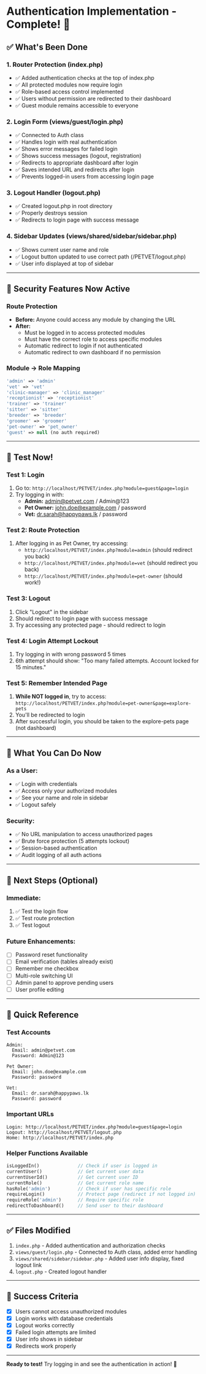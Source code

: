 # Authentication Implementation - Complete! 🎉

## ✅ What's Been Done

### 1. **Router Protection (index.php)**
- ✅ Added authentication checks at the top of index.php
- ✅ All protected modules now require login
- ✅ Role-based access control implemented
- ✅ Users without permission are redirected to their dashboard
- ✅ Guest module remains accessible to everyone

### 2. **Login Form (views/guest/login.php)**
- ✅ Connected to Auth class
- ✅ Handles login with real authentication
- ✅ Shows error messages for failed login
- ✅ Shows success messages (logout, registration)
- ✅ Redirects to appropriate dashboard after login
- ✅ Saves intended URL and redirects after login
- ✅ Prevents logged-in users from accessing login page

### 3. **Logout Handler (logout.php)**
- ✅ Created logout.php in root directory
- ✅ Properly destroys session
- ✅ Redirects to login page with success message

### 4. **Sidebar Updates (views/shared/sidebar/sidebar.php)**
- ✅ Shows current user name and role
- ✅ Logout button updated to use correct path (/PETVET/logout.php)
- ✅ User info displayed at top of sidebar

---

## 🔐 Security Features Now Active

### Route Protection
- **Before:** Anyone could access any module by changing the URL
- **After:** 
  - Must be logged in to access protected modules
  - Must have the correct role to access specific modules
  - Automatic redirect to login if not authenticated
  - Automatic redirect to own dashboard if no permission

### Module → Role Mapping
```php
'admin' => 'admin'
'vet' => 'vet'
'clinic-manager' => 'clinic_manager'
'receptionist' => 'receptionist'
'trainer' => 'trainer'
'sitter' => 'sitter'
'breeder' => 'breeder'
'groomer' => 'groomer'
'pet-owner' => 'pet_owner'
'guest' => null (no auth required)
```

---

## 🧪 Test Now!

### Test 1: Login
1. Go to: `http://localhost/PETVET/index.php?module=guest&page=login`
2. Try logging in with:
   - **Admin:** admin@petvet.com / Admin@123
   - **Pet Owner:** john.doe@example.com / password
   - **Vet:** dr.sarah@happypaws.lk / password

### Test 2: Route Protection
1. After logging in as Pet Owner, try accessing:
   - `http://localhost/PETVET/index.php?module=admin` (should redirect you back)
   - `http://localhost/PETVET/index.php?module=vet` (should redirect you back)
   - `http://localhost/PETVET/index.php?module=pet-owner` (should work!)

### Test 3: Logout
1. Click "Logout" in the sidebar
2. Should redirect to login page with success message
3. Try accessing any protected page - should redirect to login

### Test 4: Login Attempt Lockout
1. Try logging in with wrong password 5 times
2. 6th attempt should show: "Too many failed attempts. Account locked for 15 minutes."

### Test 5: Remember Intended Page
1. **While NOT logged in**, try to access: `http://localhost/PETVET/index.php?module=pet-owner&page=explore-pets`
2. You'll be redirected to login
3. After successful login, you should be taken to the explore-pets page (not dashboard)

---

## 🎯 What You Can Do Now

### As a User:
- ✅ Login with credentials
- ✅ Access only your authorized modules
- ✅ See your name and role in sidebar
- ✅ Logout safely

### Security:
- ✅ No URL manipulation to access unauthorized pages
- ✅ Brute force protection (5 attempts lockout)
- ✅ Session-based authentication
- ✅ Audit logging of all auth actions

---

## 🚀 Next Steps (Optional)

### Immediate:
1. ✅ Test the login flow
2. ✅ Test route protection
3. ✅ Test logout

### Future Enhancements:
- [ ] Password reset functionality
- [ ] Email verification (tables already exist)
- [ ] Remember me checkbox
- [ ] Multi-role switching UI
- [ ] Admin panel to approve pending users
- [ ] User profile editing

---

## 📝 Quick Reference

### Test Accounts
```
Admin:
  Email: admin@petvet.com
  Password: Admin@123

Pet Owner:
  Email: john.doe@example.com
  Password: password

Vet:
  Email: dr.sarah@happypaws.lk
  Password: password
```

### Important URLs
```
Login: http://localhost/PETVET/index.php?module=guest&page=login
Logout: http://localhost/PETVET/logout.php
Home: http://localhost/PETVET/index.php
```

### Helper Functions Available
```php
isLoggedIn()              // Check if user is logged in
currentUser()             // Get current user data
currentUserId()           // Get current user ID
currentRole()             // Get current role name
hasRole('admin')          // Check if user has specific role
requireLogin()            // Protect page (redirect if not logged in)
requireRole('admin')      // Require specific role
redirectToDashboard()     // Send user to their dashboard
```

---

## ✅ Files Modified

1. `index.php` - Added authentication and authorization checks
2. `views/guest/login.php` - Connected to Auth class, added error handling
3. `views/shared/sidebar/sidebar.php` - Added user info display, fixed logout link
4. `logout.php` - Created logout handler

---

## 🎉 Success Criteria

- [x] Users cannot access unauthorized modules
- [x] Login works with database credentials
- [x] Logout works correctly
- [x] Failed login attempts are limited
- [x] User info shows in sidebar
- [x] Redirects work properly

---

**Ready to test!** Try logging in and see the authentication in action! 🚀
